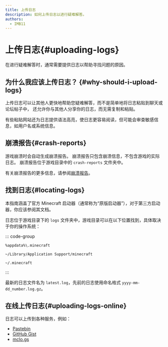 ```yaml
---
title: 上传日志
description: 如何上传日志以进行疑难解答。
authors:
  - IMB11
---
```


# 上传日志{#uploading-logs}

在进行疑难解答时，通常需要提供日志以帮助寻找问题的原因。

## 为什么我应该上传日志？ {#why-should-i-upload-logs}

上传日志可以让其他人更快地帮助您疑难解答，而不是简单地将日志粘贴到聊天或论坛帖子中， 还允许你与其他人分享你的日志，而无需复制和粘贴。

有些粘贴网站还为日志提供语法高亮，使日志更容易阅读，但可能会审查敏感信息，如用户名或系统信息。

## 崩溃报告{#crash-reports}

游戏崩溃时会自动生成崩溃报告。 崩溃报告只包含崩溃信息，不包含游戏的实际日志。 崩溃报告位于游戏目录中的 `crash-reports` 文件夹中。

有关崩溃报告的更多信息，请参阅[崩溃报告](./crash-reports)。

## 找到日志{#locating-logs}

本指南涵盖了官方 Minecraft 启动器（通常称为“原版启动器”），对于第三方启动器，你应该参阅其文档。

日志位于游戏目录下的 `logs` 文件夹中，游戏目录可以在以下位置找到，具体取决于你的操作系统：

::: code-group

```:no-line-numbers [Windows]
%appdata%\.minecraft
```

```:no-line-numbers [macOS]
~/Library/Application Support/minecraft
```

```:no-line-numbers [Linux]
~/.minecraft
```

:::

最新的日志文件名为 `latest.log`，先前的日志使用命名格式 `yyyy-mm-dd_number.log.gz`。

## 在线上传日志{#uploading-logs-online}

日志可以上传到各种服务，例如：

- [Pastebin](https://pastebin.com/)
- [GitHub Gist](https://gist.github.com/)
- [mclo.gs](https://mclo.gs/)
